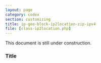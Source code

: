 ```yaml
---
layout: page
category: codex
section: customizing
title: ip-geo-block-ip2location-zip-ipv4
file: [class-ip2location.php]
---
```


This document is still under construction.

<!--more-->

### Title ###

[IP-Geo-Block]: https://wordpress.org/plugins/ip-geo-block/ "WordPress › IP Geo Block « WordPress Plugins"
